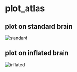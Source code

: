 # plot_atlas
## plot on standard brain
 ![standard](https://github.com/nmningmei/plot_atlas/blob/master/figures/ROIs.jpeg)
## plot on inflated brain
![inflated](https://github.com/nmningmei/plot_atlas/blob/master/figures/ROI_surf.jpg)